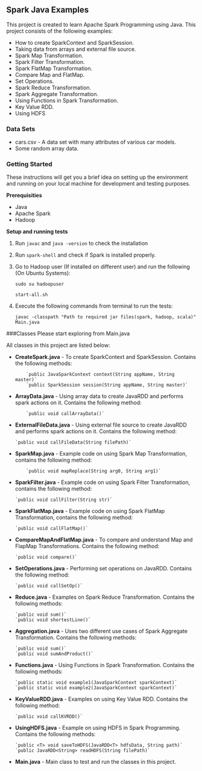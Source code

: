## Spark Java Examples

This project is created to learn Apache Spark Programming using Java. This project consists of the following examples:

  * How to create SparkContext and SparkSession. 
  * Taking data from arrays and external file source. 
  * Spark Map Transformation. 
  * Spark Filter Transformation. 
  * Spark FlatMap Transformation. 
  * Compare Map and FlatMap. 
  * Set Operations. 
  * Spark Reduce Transformation. 
  * Spark Aggregate Transformation. 
  * Using Functions in Spark Transformation. 
  * Key Value RDD.
  * Using HDFS
 
### Data Sets
 * cars.csv - A data set with many attributes of various car models.	
 * Some random array data.		

### Getting Started

These instructions will get you a brief idea on setting up the environment and running on your local machine for development and testing purposes. 

**Prerequisities**

- Java
- Apache Spark 
- Hadoop

**Setup and running tests**

1. Run `javac` and `java -version` to check the installation
   
2. Run `spark-shell` and check if Spark is installed properly. 
 
3. Go to Hadoop user (If  installed on different user) and run the following (On Ubuntu Systems): 

      `sudo su hadoopuser`
          
      `start-all.sh`   
           
4. Execute the following commands from terminal to run the tests:

      `javac -classpath "Path to required jar files(spark, hadoop, scala)" Main.java` 

     

###Classes
Please start exploring from Main.java

All classes in this project are listed below:

* **CreateSpark.java** - To create SparkContext and SparkSession. Contains the following methods:
	
      	  `public JavaSparkContext context(String appName, String master)`
      	  `public SparkSession session(String appName, String master)`
	
* **ArrayData.java** - Using array data to create JavaRDD and performs spark actions on it. Contains the following method:
	
      	  `public void callArrayData()`
	
* **ExternalFileData.java** - Using external file source to create JavaRDD and performs spark actions on it. Contains the following method:

	  `public void callFileData(String filePath)`
	
* **SparkMap.java** - Example code on using Spark Map Transformation, contains the following method:
	 
      	  `public void mapReplace(String arg0, String arg1)`
	 
* **SparkFilter.java** - Example code on using Spark Filter Transformation, contains the following method:
	
	  `public void callFilter(String str)`
		
* **SparkFlatMap.java** - Example code on using Spark FlatMap Transformation, contains the following method:
	
	  `public void callFlatMap()`
	
* **CompareMapAndFlatMap.java** - To compare and understand Map and FlapMap Transformations. Contains the following method:
	
	  `public void compare()`
	
* **SetOperations.java** - Performing set operations on JavaRDD. Contains the following method: 
	
	  `public void callSetOp()`
	 
* **Reduce.java** - Examples on Spark Reduce Transformation. Contains the following methods:
	
	  `public void sum()`	
	  `public void shortestLine()`

* **Aggregation.java** - Uses two different use cases of Spark Aggregate Transformation. Contains the following methods:
	
	  `public void sum()`	
	  `public void sumAndProduct()` 
	
* **Functions.java** - Using Functions in Spark Transformation. Contains the following methods:
	
	  `public static void example1(JavaSparkContext sparkContext)`
	  `public static void example2(JavaSparkContext sparkContext)`
	

* **KeyValueRDD.java** - Examples on using Key Value RDD. Contains the following method:
	
	  `public void callKVRDD()`

* **UsingHDFS.java** - Example on using HDFS in Spark Programming. Contains the following methods:
	
	  `public <T> void saveToHDFS(JavaRDD<T> hdfsData, String path)` 
	  `public JavaRDD<String> readHDFS(String filePath)`
	
* **Main.java** - Main class to test and run the classes in this project.	






